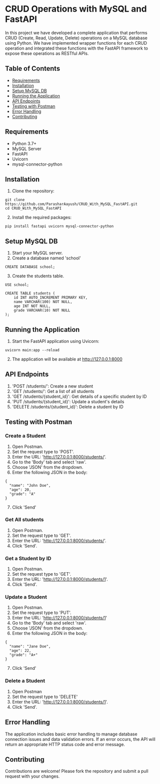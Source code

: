 
# CRUD Operations with MySQL and FastAPI


In this project we have developed a complete application that performs CRUD (Create, Read, Update, Delete) operations on a MySQL database using Python. We have implemented wrapper functions for each CRUD operation and integrated these functions with the FastAPI framework to expose these operations as RESTful APIs.


## Table of Contents
- [Requirements](#requirements)
- [Installation](#installation)
- [Setup MySQL DB](#setup-mongodb)
- [Running the Application](#running-the-application)
- [API Endpoints](#api-endpoints)
- [Testing with Postman](#testing-with-postman)
- [Error Handling](#error-handling)
- [Contributing](#contributing)
## Requirements
- Python 3.7+
- MySQL Server
- FastAPI
- Uvicorn
- mysql-connector-python
## Installation
1. Clone the repository:
```shell
git clone https://github.com/ParasharAayush/CRUD_With_MySQL_FastAPI.git
cd CRUD_With_MySQL_FastAPI
```
2. Install the required packages:
```shell
pip install fastapi uvicorn mysql-connector-python
```



## Setup MySQL DB
1. Start your MySQL server.
2. Create a database named 'school'
```shell
CREATE DATABASE school;
```
3. Create the students table.
```shell
USE school;

CREATE TABLE students (
    id INT AUTO_INCREMENT PRIMARY KEY,
    name VARCHAR(100) NOT NULL,
    age INT NOT NULL,
    grade VARCHAR(10) NOT NULL
);
```

## Running the Application
1. Start the FastAPI application using Uvicorn:
```shell
uvicorn main:app --reload
```
2. The application will be available at http://127.0.0.1:8000
## API Endpoints
1. 'POST /students/': Create a new student
2. 'GET /students/': Get a list of all students
3. 'GET /students/{student_id}': Get details of a specific student by ID
4. 'PUT /students/{student_id}': Update a student's details
5. 'DELETE /students/{student_id}': Delete a student by ID


## Testing with Postman
### Create a Student
1. Open Postman.
2. Set the request type to 'POST'.
3. Enter the URL: 'http://127.0.0.1:8000/students/'.
4. Go to the 'Body' tab and select 'raw'.
5. Choose 'JSON' from the dropdown.
6. Enter the following JSON in the body:
```shell
{
  "name": "John Doe",
  "age": 20,
  "grade": "A"
}
```
7. Click 'Send'

### Get All students
1. Open Postman.
2. Set the request type to 'GET'.
3. Enter the URL: 'http://127.0.0.1:8000/students/'.
4. Click 'Send'.

### Get a Student by ID
1. Open Postman.
2. Set the request type to 'GET'.
3. Enter the URL: 'http://127.0.0.1:8000/students/1'.
4. Click 'Send'.

### Update a Student
1. Open Postman.
2. Set the request type to 'PUT'.
3. Enter the URL: 'http://127.0.0.1:8000/students/1'
4. Go to the 'Body' tab and select 'raw'.
5. Choose 'JSON' from the dropdown.
6. Enter the following JSON in the body:
```shell
{
  "name": "Jane Doe",
  "age": 22,
  "grade": "A+"
}
```
7. Click 'Send'

### Delete a Student
1. Open Postman
2. Set the request type to 'DELETE'
3. Enter the URL: 'http://127.0.0.1:8000/students/1'.
4. Click 'Send'.





## Error Handling
The application includes basic error handling to manage database connection issues and data validation errors. If an error occurs, the API will return an appropriate HTTP status code and error message.
## Contributing
Contributions are welcome! Please fork the repository and submit a pull request with your changes.
